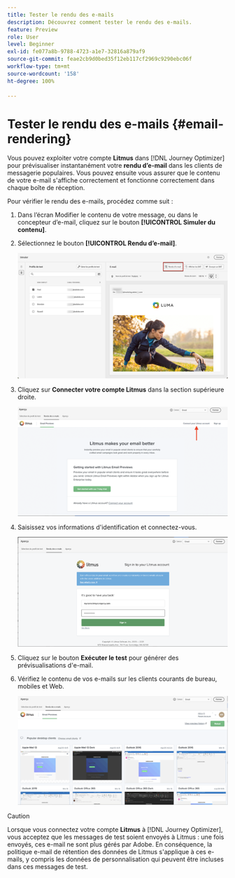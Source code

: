 ```yaml
---
title: Tester le rendu des e-mails
description: Découvrez comment tester le rendu des e-mails.
feature: Preview
role: User
level: Beginner
exl-id: fe077a8b-9788-4723-a1e7-32816a879af9
source-git-commit: feae2cb9d0bed35f12eb117cf2969c9290ebc06f
workflow-type: tm+mt
source-wordcount: '158'
ht-degree: 100%

---
```


# Tester le rendu des e-mails {#email-rendering}

Vous pouvez exploiter votre compte **Litmus** dans [!DNL Journey Optimizer] pour prévisualiser instantanément votre **rendu d’e-mail** dans les clients de messagerie populaires. Vous pouvez ensuite vous assurer que le contenu de votre e-mail s&#39;affiche correctement et fonctionne correctement dans chaque boîte de réception.

Pour vérifier le rendu des e-mails, procédez comme suit :

1. Dans l’écran Modifier le contenu de votre message, ou dans le concepteur d’e-mail, cliquez sur le bouton **[!UICONTROL Simuler du contenu]**.

1. Sélectionnez le bouton **[!UICONTROL Rendu d’e-mail]**.

   ![](../email/assets/email-rendering-button.png)

1. Cliquez sur **Connecter votre compte Litmus** dans la section supérieure droite.

   ![](../email/assets/email-rendering-litmus.png)

1. Saisissez vos informations d&#39;identification et connectez-vous.

   ![](../email/assets/email-rendering-credentials.png)

1. Cliquez sur le bouton **Exécuter le test** pour générer des prévisualisations d&#39;e-mail.

1. Vérifiez le contenu de vos e-mails sur les clients courants de bureau, mobiles et Web.

   ![](../email/assets/email-rendering-previews.png)

>[!CAUTION]
>
>Lorsque vous connectez votre compte **Litmus** à [!DNL Journey Optimizer], vous acceptez que les messages de test soient envoyés à Litmus : une fois envoyés, ces e-mail ne sont plus gérés par Adobe. En conséquence, la politique e-mail de rétention des données de Litmus s&#39;applique à ces e-mails, y compris les données de personnalisation qui peuvent être incluses dans ces messages de test.
